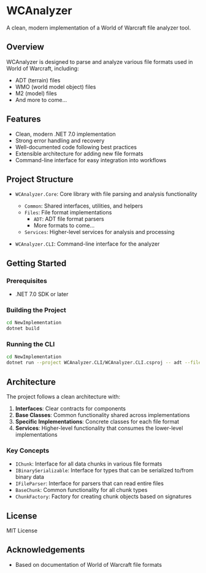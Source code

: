 # WCAnalyzer

A clean, modern implementation of a World of Warcraft file analyzer tool.

## Overview

WCAnalyzer is designed to parse and analyze various file formats used in World of Warcraft, including:
- ADT (terrain) files
- WMO (world model object) files
- M2 (model) files
- And more to come...

## Features

- Clean, modern .NET 7.0 implementation
- Strong error handling and recovery
- Well-documented code following best practices
- Extensible architecture for adding new file formats
- Command-line interface for easy integration into workflows

## Project Structure

- `WCAnalyzer.Core`: Core library with file parsing and analysis functionality
  - `Common`: Shared interfaces, utilities, and helpers
  - `Files`: File format implementations
    - `ADT`: ADT file format parsers
    - More formats to come...
  - `Services`: Higher-level services for analysis and processing

- `WCAnalyzer.CLI`: Command-line interface for the analyzer

## Getting Started

### Prerequisites

- .NET 7.0 SDK or later

### Building the Project

```bash
cd NewImplementation
dotnet build
```

### Running the CLI

```bash
cd NewImplementation
dotnet run --project WCAnalyzer.CLI/WCAnalyzer.CLI.csproj -- adt --file path/to/your.adt
```

## Architecture

The project follows a clean architecture with:

1. **Interfaces**: Clear contracts for components
2. **Base Classes**: Common functionality shared across implementations
3. **Specific Implementations**: Concrete classes for each file format
4. **Services**: Higher-level functionality that consumes the lower-level implementations

### Key Concepts

- `IChunk`: Interface for all data chunks in various file formats
- `IBinarySerializable`: Interface for types that can be serialized to/from binary data
- `IFileParser`: Interface for parsers that can read entire files
- `BaseChunk`: Common functionality for all chunk types
- `ChunkFactory`: Factory for creating chunk objects based on signatures

## License

MIT License

## Acknowledgements

- Based on documentation of World of Warcraft file formats 